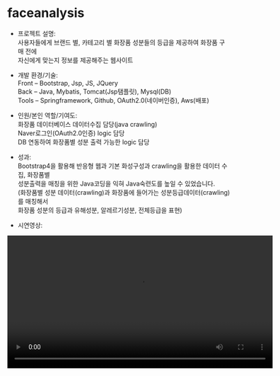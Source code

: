 # faceanalysis

-	프로젝트 설명: <br/>
사용자들에게 브랜드 별, 카테고리 별 화장품 성분들의 등급을 제공하여 화장품 구매 전에 <br/>
자신에게 맞는지 정보를 제공해주는 웹사이트<br/>

-	개발 환경/기술:	<br/>
Front – Bootstrap, Jsp, JS, JQuery<br/>
Back – Java, Mybatis, Tomcat(Jsp탬플릿), Mysql(DB)<br/>
Tools – Springframework, Github, OAuth2.0(네이버인증), Aws(배포) <br/>

-	인원/본인 역할/기여도: <br/>
화장품 데이터베이스 데이터수집 담당(java crawling) <br/>
Naver로그인(OAuth2.0인증) logic 담당<br/>
DB 연동하여 화장품별 성분 출력 가능한 logic 담당<br/>

-	성과: <br/>
Bootstrap4을 활용해 반응형 웹과 기본 화성구성과 crawling을 활용한 데이터 수집, 화장품별<br/>
성분출력을 매칭을 위한 Java코딩을 익혀 Java숙련도를 높일 수 있었습니다.<br/>
(화장품별 성분 데이터(crawling)과 화장품에 들어가는 성분등급데이터(crawling)를 매칭해서 <br/>
화장품 성분의 등급과 유해성분, 알레르기성분, 전체등급을 표현)<br/>
- 시연영상: <br/>

<video src='https://user-images.githubusercontent.com/48432253/131416577-2c80f04a-d159-495b-881d-800aace81e5d.mp4' width='600px' controls autoplay>
